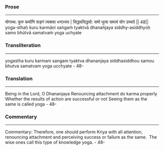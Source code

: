 ### Prose 
 --- 
योगस्थ: कुरु कर्माणि सङ्गं त्यक्त्वा धनञ्जय |
सिद्ध्यसिद्ध्यो: समो भूत्वा समत्वं योग उच्यते || 48||
yoga-sthaḥ kuru karmāṇi saṅgaṁ tyaktvā dhanañjaya
siddhy-asiddhyoḥ samo bhūtvā samatvaṁ yoga uchyate

### Transliteration 
 --- 
yogastha kuru karmani sangam tyaktva dhananjaya siddhasiddhou samou bhutva samatvam yoga ucchyate - 48-

### Translation 
 --- 
Being in the Lord, O Dhananjaya Renouncing attachment do karma properly Whether the results of action are successful or not Seeing them as the same is called yoga - 48-

### Commentary 
 --- 
Commentary: Therefore, one should perform Kriya with all attention, renouncing attachment and perceiving success or failure as the same.  The wise ones call this type of knowledge yoga. - 48-